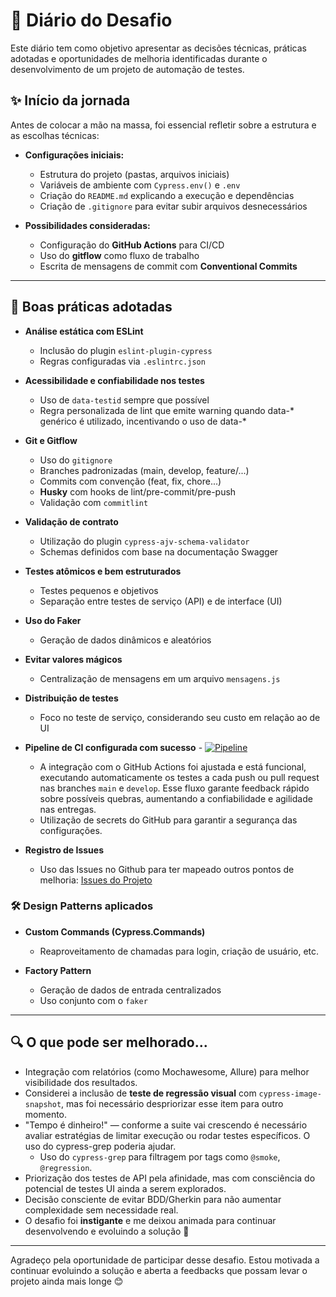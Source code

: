 # 📅 Diário do Desafio

Este diário tem como objetivo apresentar as decisões técnicas, práticas adotadas e oportunidades de melhoria identificadas durante o desenvolvimento de um projeto de automação de testes.


## ✨ Início da jornada

Antes de colocar a mão na massa, foi essencial refletir sobre a estrutura e as escolhas técnicas:

- **Configurações iniciais:**

  - Estrutura do projeto (pastas, arquivos iniciais)
  - Variáveis de ambiente com `Cypress.env()` e `.env`
  - Criação do `README.md` explicando a execução e dependências
  - Criação de `.gitignore` para evitar subir arquivos desnecessários

- **Possibilidades consideradas:**

  - Configuração do **GitHub Actions** para CI/CD
  - Uso do **gitflow** como fluxo de trabalho
  - Escrita de mensagens de commit com **Conventional Commits**

---

## 🔨 Boas práticas adotadas

- **Análise estática com ESLint**

  - Inclusão do plugin `eslint-plugin-cypress`
  - Regras configuradas via `.eslintrc.json`

- **Acessibilidade e confiabilidade nos testes**

  - Uso de `data-testid` sempre que possível
  - Regra personalizada de lint que emite warning quando data-* genérico é utilizado, incentivando o uso de data-*

- **Git e Gitflow**

  - Uso do `gitignore`
  - Branches padronizadas (main, develop, feature/...)
  - Commits com convenção (feat, fix, chore...)
  - **Husky** com hooks de lint/pre-commit/pre-push
  - Validação com `commitlint`

- **Validação de contrato**

  - Utilização do plugin `cypress-ajv-schema-validator`
  - Schemas definidos com base na documentação Swagger

- **Testes atômicos e bem estruturados**

  - Testes pequenos e objetivos
  - Separação entre testes de serviço (API) e de interface (UI)

- **Uso do Faker**

  - Geração de dados dinâmicos e aleatórios

- **Evitar valores mágicos**

  - Centralização de mensagens em um arquivo `mensagens.js`

- **Distribuição de testes**

  - Foco no teste de serviço, considerando seu custo em relação ao de UI

- **Pipeline de CI configurada com sucesso** - [![Pipeline](https://github.com/monicaasc/desafio-ambev/actions/workflows/pipeline.yml/badge.svg?branch=develop)](https://github.com/monicaasc/desafio-ambev/actions/workflows/pipeline.yml)
  - A integração com o GitHub Actions foi ajustada e está funcional, executando automaticamente os testes a cada push ou pull request nas branches `main` e `develop`.
  Esse fluxo garante feedback rápido sobre possíveis quebras, aumentando a confiabilidade e agilidade nas entregas.
  - Utilização de secrets do GitHub para garantir a segurança das configurações.
  
- **Registro de Issues**
  - Uso das Issues no Github para ter mapeado outros pontos de melhoria: [Issues do Projeto](https://github.com/monicaasc/desafio-ambev/issues)



### 🛠️ Design Patterns aplicados

- **Custom Commands (Cypress.Commands)**

  - Reaproveitamento de chamadas para login, criação de usuário, etc.


- **Factory Pattern**

  - Geração de dados de entrada centralizados
  - Uso conjunto com o `faker`

---

## 🔍 O que pode ser melhorado...

- Integração com relatórios (como Mochawesome, Allure) para melhor visibilidade dos resultados.
- Considerei a inclusão de **teste de regressão visual** com `cypress-image-snapshot`, mas foi necessário despriorizar esse item para outro momento.
- "Tempo é dinheiro!" — conforme a suite vai crescendo é necessário avaliar estratégias de limitar execução ou rodar testes específicos. O uso do cypress-grep poderia ajudar.
  - Uso do `cypress-grep` para filtragem por tags como `@smoke`, `@regression`.
- Priorização dos testes de API pela afinidade, mas com consciência do potencial de testes UI ainda a serem explorados.
- Decisão consciente de evitar BDD/Gherkin para não aumentar complexidade sem necessidade real.
- O desafio foi **instigante** e me deixou animada para continuar desenvolvendo e evoluindo a solução 🚀

---

Agradeço pela oportunidade de participar desse desafio. Estou motivada a continuar evoluindo a solução e aberta a feedbacks que possam levar o projeto ainda mais longe 😊